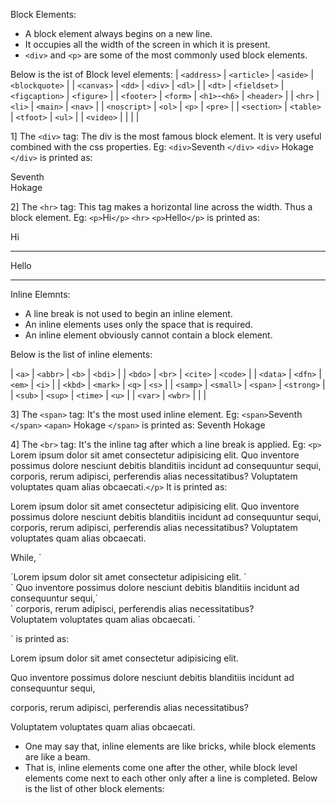 Block Elements:
- A block element always begins on a new line.
- It occupies all the width of the screen in which it is present.
- `<div>` and `<p>` are some of the most commonly used block elements.

Below is the ist of Block level elements:
| `<address>`     | `<article>`    | `<aside>`       | `<blockquote>`  |
| `<canvas>`      | `<dd>`         | `<div>`         | `<dl>`          |
| `<dt>`          | `<fieldset>`   | `<figcaption>`  | `<figure>`      |
| `<footer>`      | `<form>`       | `<h1>`-`<h6>`   | `<header>`      |
| `<hr>`          | `<li>`         | `<main>`        | `<nav>`         |
| `<noscript>`    | `<ol>`         | `<p>`           | `<pre>`         |
| `<section>`     | `<table>`      | `<tfoot>`       | `<ul>`          |
| `<video>`       |                |                 |                 |

1] The `<div>` tag:
The div is the most famous block element. It is very useful combined with the css properties.
Eg: `<div>`Seventh `</div>` `<div>` Hokage `</div>` is printed as:
<div>Seventh </div> <div> Hokage </div>

2] The `<hr>` tag:
This tag makes a horizontal line across the width. Thus a block element.
Eg: `<p>`Hi`</p>` `<hr>` `<p>`Hello`</p>` is printed as:
<p>Hi</p> <hr> <p>Hello</p>

<hr>

Inline Elemnts:
- A line break is not used to begin an inline element.
- An inline elements uses only the space that is required.
- An inline element obviously cannot contain a block element.

Below is the list of inline elements:

| `<a>`           | `<abbr>`       | `<b>`           | `<bdi>`         |
| `<bdo>`         | `<br>`         | `<cite>`        | `<code>`        |
| `<data>`        | `<dfn>`        | `<em>`          | `<i>`           |
| `<kbd>`         | `<mark>`       | `<q>`           | `<s>`           |
| `<samp>`        | `<small>`      | `<span>`        | `<strong>`      |
| `<sub>`         | `<sup>`        | `<time>`        | `<u>`           |
| `<var>`         | `<wbr>`        |                 |                 |

3] The `<span>` tag:
It's the most used inline element.
Eg: `<span>`Seventh `</span>` `<apan>` Hokage `</span>` is printed as:
<span>Seventh </span> <span> Hokage </span>

4] The `<br>` tag:
It's the inline tag after which a line break is applied.
Eg: 
	`<p>` Lorem ipsum dolor sit amet consectetur adipisicing elit. Quo inventore possimus dolore nesciunt debitis blanditiis incidunt ad consequuntur sequi, corporis, rerum adipisci, perferendis alias necessitatibus? Voluptatem voluptates quam alias obcaecati.`</p>`
 It is printed as:
 <p> Lorem ipsum dolor sit amet consectetur adipisicing elit. Quo inventore possimus dolore nesciunt debitis blanditiis incidunt ad consequuntur sequi, corporis, rerum adipisci, perferendis alias necessitatibus? Voluptatem voluptates quam alias obcaecati.</p>
While,	
    `<p>`Lorem ipsum dolor sit amet consectetur adipisicing elit. `<br>` Quo inventore possimus dolore nesciunt debitis blanditiis incidunt ad consequuntur sequi,`<br>` corporis, rerum adipisci, perferendis alias necessitatibus?<br> Voluptatem voluptates quam alias obcaecati. `</p>`
    is printed as:
    <p>Lorem ipsum dolor sit amet consectetur adipisicing elit.</p>
    <p>Quo inventore possimus dolore nesciunt debitis blanditiis incidunt ad consequuntur sequi,</p>
    <p>corporis, rerum adipisci, perferendis alias necessitatibus?</p>
    <p></p>Voluptatem voluptates quam alias obcaecati. </p>


- One may say that, inline elements are like bricks, while block elements are like a beam.
- That is, inline elements come one after the other, while block level elements come next to each other only after a line is completed.
Below is the list of other block elements:
